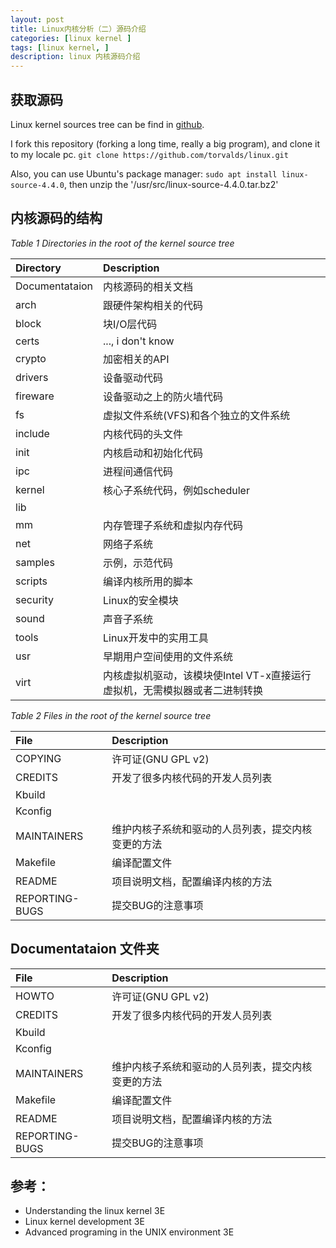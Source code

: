 ```yaml
---
layout: post
title: Linux内核分析（二）源码介绍
categories: [linux kernel ]
tags: [linux kernel, ]
description: linux 内核源码介绍
---
```


## 获取源码

Linux kernel sources tree can be find in [github](https://github.com/torvalds/linux).

I fork this repository (forking a long time, really a big program), and clone it to my locale pc. `git clone https://github.com/torvalds/linux.git`

Also, you can use Ubuntu's package manager: `sudo apt install linux-source-4.4.0`, then unzip the '/usr/src/linux-source-4.4.0.tar.bz2'

## 内核源码的结构

*Table 1 Directories in the root of the kernel source tree*

| Directory      | Description                  |
|:---------------|:-----------------------------|
| Documentataion | 内核源码的相关文档 |
| arch           | 跟硬件架构相关的代码  |
| block          | 块I/O层代码 |
| certs          | ..., i don't know |
| crypto         | 加密相关的API |
| drivers        | 设备驱动代码 |
| fireware       | 设备驱动之上的防火墙代码 |
| fs             | 虚拟文件系统(VFS)和各个独立的文件系统 |
| include        | 内核代码的头文件 |
| init           | 内核启动和初始化代码 |
| ipc            | 进程间通信代码 |
| kernel         | 核心子系统代码，例如scheduler |
| lib            |  |
| mm             | 内存管理子系统和虚拟内存代码 |
| net            | 网络子系统 |
| samples        | 示例，示范代码 |
| scripts        | 编译内核所用的脚本 |
| security       | Linux的安全模块 |
| sound          | 声音子系统 |
| tools          | Linux开发中的实用工具 |
| usr            | 早期用户空间使用的文件系统 |
| virt           | 内核虚拟机驱动，该模块使Intel VT-x直接运行虚拟机，无需模拟器或者二进制转换 |

*Table 2 Files in the root of the kernel source tree*

| File           | Description                  |
|:---------------|:-----------------------------|
| COPYING        | 许可证(GNU GPL v2) |
| CREDITS        | 开发了很多内核代码的开发人员列表  |
| Kbuild         |  |
| Kconfig        |  |
| MAINTAINERS    | 维护内核子系统和驱动的人员列表，提交内核变更的方法 |
| Makefile       | 编译配置文件 |
| README         | 项目说明文档，配置编译内核的方法 |
| REPORTING-BUGS | 提交BUG的注意事项 |

## Documentataion 文件夹

| File           | Description                  |
|:---------------|:-----------------------------|
| HOWTO          | 许可证(GNU GPL v2) |
| CREDITS        | 开发了很多内核代码的开发人员列表  |
| Kbuild         |  |
| Kconfig        |  |
| MAINTAINERS    | 维护内核子系统和驱动的人员列表，提交内核变更的方法 |
| Makefile       | 编译配置文件 |
| README         | 项目说明文档，配置编译内核的方法 |
| REPORTING-BUGS | 提交BUG的注意事项 |

## 参考：

* Understanding the linux kernel 3E
* Linux kernel development 3E
* Advanced programing in the UNIX environment 3E
